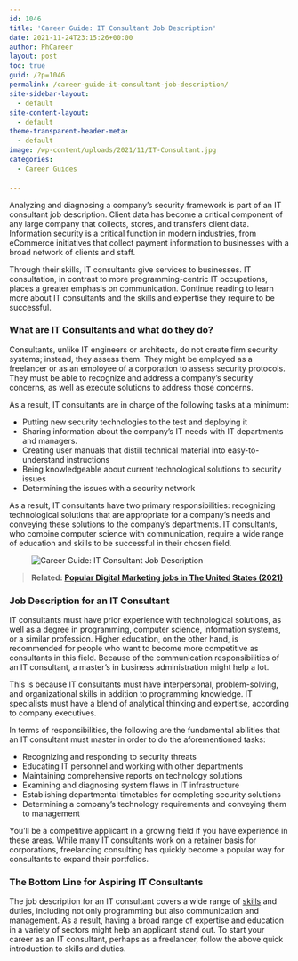```yaml
---
id: 1046
title: 'Career Guide: IT Consultant Job Description'
date: 2021-11-24T23:15:26+00:00
author: PhCareer
layout: post
toc: true
guid: /?p=1046
permalink: /career-guide-it-consultant-job-description/
site-sidebar-layout:
  - default
site-content-layout:
  - default
theme-transparent-header-meta:
  - default
image: /wp-content/uploads/2021/11/IT-Consultant.jpg
categories:
  - Career Guides
 
---
```

Analyzing and diagnosing a company&#8217;s security framework is part of an IT consultant job description. Client data has become a critical component of any large company that collects, stores, and transfers client data. Information security is a critical function in modern industries, from eCommerce initiatives that collect payment information to businesses with a broad network of clients and staff.

Through their skills, IT consultants give services to businesses. IT consultation, in contrast to more programming-centric IT occupations, places a greater emphasis on communication. Continue reading to learn more about IT consultants and the skills and expertise they require to be successful.

 

### **What are IT Consultants and what do they do?**

Consultants, unlike IT engineers or architects, do not create firm security systems; instead, they assess them. They might be employed as a freelancer or as an employee of a corporation to assess security protocols. They must be able to recognize and address a company&#8217;s security concerns, as well as execute solutions to address those concerns.

As a result, IT consultants are in charge of the following tasks at a minimum:

  * Putting new security technologies to the test and deploying it
  * Sharing information about the company&#8217;s IT needs with IT departments and managers.
  * Creating user manuals that distill technical material into easy-to-understand instructions
  * Being knowledgeable about current technological solutions to security issues
  * Determining the issues with a security network

As a result, IT consultants have two primary responsibilities: recognizing technological solutions that are appropriate for a company&#8217;s needs and conveying these solutions to the company&#8217;s departments. IT consultants, who combine computer science with communication, require a wide range of education and skills to be successful in their chosen field.
 <figure class="wp-block-image size-full">

<img loading="lazy" width="710" height="400" src="/wp-content/uploads/2021/11/IT-Consultant-Job-Description.jpg" alt="Career Guide: IT Consultant Job Description" class="wp-image-1047" srcset="/wp-content/uploads/2021/11/IT-Consultant-Job-Description.jpg 710w, /wp-content/uploads/2021/11/IT-Consultant-Job-Description-300x169.jpg 300w" sizes="(max-width: 710px) 100vw, 710px" /> </figure> 

 

<blockquote class="wp-block-quote">
  <p>
    <strong>Related: <a href="/most-popular-digital-marketing-jobs-in-the-united-states//most-popular-digital-marketing-jobs-in-the-united-states/">Popular Digital Marketing jobs in The United States (2021)</a></strong>
  </p>
</blockquote>

 

### **Job Description for an IT Consultant**

IT consultants must have prior experience with technological solutions, as well as a degree in programming, computer science, information systems, or a similar profession. Higher education, on the other hand, is recommended for people who want to become more competitive as consultants in this field. Because of the communication responsibilities of an IT consultant, a master&#8217;s in business administration might help a lot.

This is because IT consultants must have interpersonal, problem-solving, and organizational skills in addition to programming knowledge. IT specialists must have a blend of analytical thinking and expertise, according to company executives.

In terms of responsibilities, the following are the fundamental abilities that an IT consultant must master in order to do the aforementioned tasks:

  * Recognizing and responding to security threats
  * Educating IT personnel and working with other departments
  * Maintaining comprehensive reports on technology solutions
  * Examining and diagnosing system flaws in IT infrastructure
  * Establishing departmental timetables for completing security solutions
  * Determining a company&#8217;s technology requirements and conveying them to management

You&#8217;ll be a competitive applicant in a growing field if you have experience in these areas. While many IT consultants work on a retainer basis for corporations, freelancing consulting has quickly become a popular way for consultants to expand their portfolios.

 

### **The Bottom Line for Aspiring IT Consultants**

The job description for an IT consultant covers a wide range of [skills](/why-do-hard-skills-matter/) and duties, including not only programming but also communication and management. As a result, having a broad range of expertise and education in a variety of sectors might help an applicant stand out. To start your career as an IT consultant, perhaps as a freelancer, follow the above quick introduction to skills and duties.

  